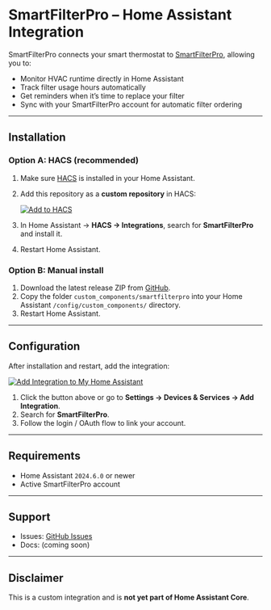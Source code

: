 # SmartFilterPro – Home Assistant Integration

SmartFilterPro connects your smart thermostat to 
<a href="https://smartfilterpro.com" target="_blank" rel="noopener noreferrer">SmartFilterPro</a>, allowing you to:

- Monitor HVAC runtime directly in Home Assistant  
- Track filter usage hours automatically  
- Get reminders when it’s time to replace your filter  
- Sync with your SmartFilterPro account for automatic filter ordering

---

## Installation

### Option A: HACS (recommended)

1. Make sure <a href="https://hacs.xyz" target="_blank" rel="noopener noreferrer">HACS</a> is installed in your Home Assistant.  
2. Add this repository as a **custom repository** in HACS:

   <a href="https://my.home-assistant.io/redirect/hacs_repository/?owner=smartfilterpro&repository=Home-Assistant-Oauth" target="_blank" rel="noopener noreferrer">
     <img src="https://my.home-assistant.io/badges/hacs_repository.svg" alt="Add to HACS">
   </a>

3. In Home Assistant → **HACS → Integrations**, search for **SmartFilterPro** and install it.  
4. Restart Home Assistant.

### Option B: Manual install

1. Download the latest release ZIP from <a href="https://github.com/smartfilterpro/Home-Assistant-Oauth/releases" target="_blank" rel="noopener noreferrer">GitHub</a>.  
2. Copy the folder `custom_components/smartfilterpro` into your Home Assistant `/config/custom_components/` directory.  
3. Restart Home Assistant.

---

## Configuration

After installation and restart, add the integration:

<a href="https://my.home-assistant.io/redirect/config_flow_start?domain=smartfilterpro" target="_blank" rel="noopener noreferrer">
  <img src="https://my.home-assistant.io/badges/config_flow_start.svg" alt="Add Integration to My Home Assistant">
</a>

1. Click the button above or go to **Settings → Devices & Services → Add Integration**.  
2. Search for **SmartFilterPro**.  
3. Follow the login / OAuth flow to link your account.  

---

## Requirements

- Home Assistant `2024.6.0` or newer  
- Active SmartFilterPro account  

---

## Support

- Issues: <a href="https://github.com/smartfilterpro/Home-Assistant-Oauth/issues" target="_blank" rel="noopener noreferrer">GitHub Issues</a>  
- Docs: (coming soon)  

---

## Disclaimer

This is a custom integration and is **not yet part of Home Assistant Core**.
